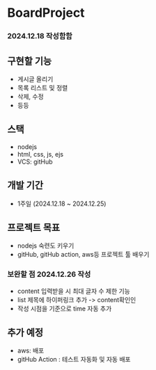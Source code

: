 # BoardProject

### 2024.12.18 작성함함
## 구현할 기능
- 게시글 올리기
- 목록 리스트 및 정렬
- 삭제, 수정
- 등등

## 스택
- nodejs
- html, css, js, ejs
- VCS: gitHub

## 개발 기간
- 1주일 (2024.12.18 ~ 2024.12.25)

## 프로젝트 목표
- nodejs 숙련도 키우기
- gitHub, gitHub action, aws등 프로젝트 툴 배우기

### 보완할 점 2024.12.26 작성
- content 입력받을 시 최대 글자 수 제한 기능
- list 제목에 하이퍼링크 추가 -> content확인인
- 작성 시점을 기준으로 time 자동 추가




## 추가 예정

- aws: 배포
- gitHub Action : 테스트 자동화 및 자동 배포




